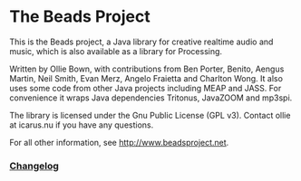 # The Beads Project

This is the Beads project, a Java library for creative realtime audio and music, which is also available as a library for Processing.

Written by Ollie Bown, with contributions from Ben Porter, Benito, Aengus Martin, Neil Smith, Evan Merz, Angelo Fraietta and Charlton Wong. It also uses some code from other Java projects including MEAP and JASS. For convenience it wraps Java dependencies Tritonus, JavaZOOM and mp3spi.

The library is licensed under the Gnu Public License (GPL v3). Contact ollie at icarus.nu if you have any questions.

For all other information, see http://www.beadsproject.net.

### [Changelog](https://github.com/orsjb/beads/blob/migrate_to_gradle/CHANGELOG.md)
